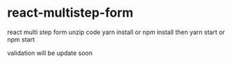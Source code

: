 # react-multistep-form
react multi step form
unzip
code
yarn install or npm install
then yarn start or npm start

validation will be update soon
